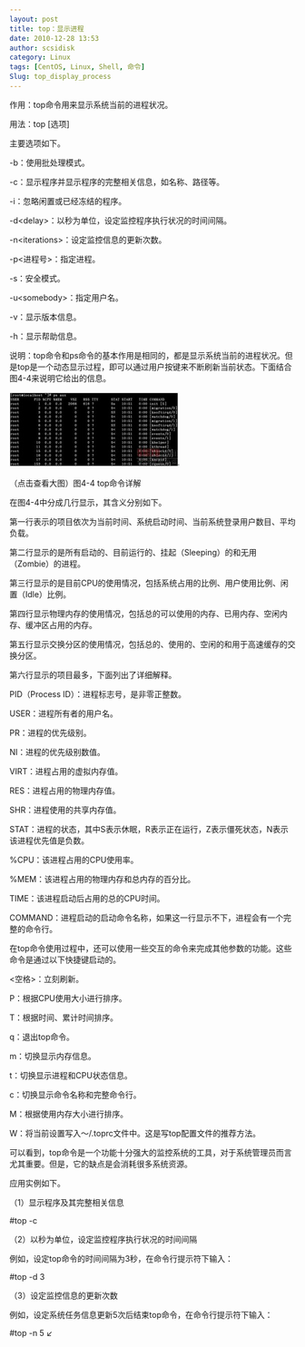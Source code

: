 ```yaml
---
layout: post
title: top：显示进程
date: 2010-12-28 13:53
author: scsidisk
category: Linux
tags: [CentOS, Linux, Shell, 命令]
Slug: top_display_process
---
```


作用：top命令用来显示系统当前的进程状况。

用法：top [选项]

主要选项如下。

-b：使用批处理模式。

-c：显示程序并显示程序的完整相关信息，如名称、路径等。

-i：忽略闲置或已经冻结的程序。

-d\<delay\>：以秒为单位，设定监控程序执行状况的时间间隔。

-n\<iterations\>：设定监控信息的更新次数。

-p\<进程号\>：指定进程。

-s：安全模式。

-u\<somebody\>：指定用户名。

-v：显示版本信息。

-h：显示帮助信息。

说明：top命令和ps命令的基本作用是相同的，都是显示系统当前的进程状况。但是top是一个动态显示过程，即可以通过用户按键来不断刷新当前状态。下面结合图4-4来说明它给出的信息。

[![105129287](/images/2010/12/105129287-300x134.jpg)](/images/2010/12/105129287.jpg)

（点击查看大图）图4-4 top命令详解

在图4-4中分成几行显示，其含义分别如下。

第一行表示的项目依次为当前时间、系统启动时间、当前系统登录用户数目、平均负载。

第二行显示的是所有启动的、目前运行的、挂起（Sleeping）的和无用（Zombie）的进程。

第三行显示的是目前CPU的使用情况，包括系统占用的比例、用户使用比例、闲置（Idle）比例。

第四行显示物理内存的使用情况，包括总的可以使用的内存、已用内存、空闲内存、缓冲区占用的内存。

第五行显示交换分区的使用情况，包括总的、使用的、空闲的和用于高速缓存的交换分区。

第六行显示的项目最多，下面列出了详细解释。

PID（Process ID）：进程标志号，是非零正整数。

USER：进程所有者的用户名。

PR：进程的优先级别。

NI：进程的优先级别数值。

VIRT：进程占用的虚拟内存值。

RES：进程占用的物理内存值。

SHR：进程使用的共享内存值。

STAT：进程的状态，其中S表示休眠，R表示正在运行，Z表示僵死状态，N表示该进程优先值是负数。

%CPU：该进程占用的CPU使用率。

%MEM：该进程占用的物理内存和总内存的百分比。

TIME：该进程启动后占用的总的CPU时间。

COMMAND：进程启动的启动命令名称，如果这一行显示不下，进程会有一个完整的命令行。

在top命令使用过程中，还可以使用一些交互的命令来完成其他参数的功能。这些命令是通过以下快捷键启动的。

\<空格\>：立刻刷新。

P：根据CPU使用大小进行排序。

T：根据时间、累计时间排序。

q：退出top命令。

m：切换显示内存信息。

t：切换显示进程和CPU状态信息。

c：切换显示命令名称和完整命令行。

M：根据使用内存大小进行排序。

W：将当前设置写入～/.toprc文件中。这是写top配置文件的推荐方法。

可以看到，top命令是一个功能十分强大的监控系统的工具，对于系统管理员而言尤其重要。但是，它的缺点是会消耗很多系统资源。

应用实例如下。

（1）显示程序及其完整相关信息

\#top -c

（2）以秒为单位，设定监控程序执行状况的时间间隔

例如，设定top命令的时间间隔为3秒，在命令行提示符下输入：

\#top -d 3

（3）设定监控信息的更新次数

例如，设定系统任务信息更新5次后结束top命令，在命令行提示符下输入：

\#top -n 5 ↙

<div class="posttagsblock">
</div>

